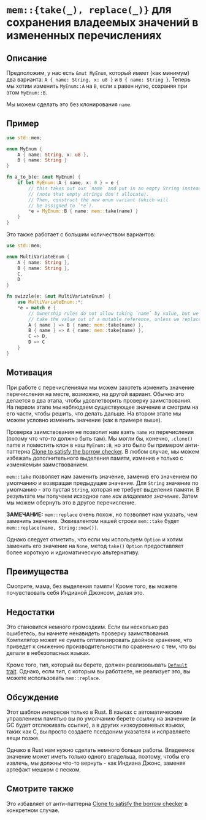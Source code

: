# `mem::{take(_), replace(_)}` для сохранения владеемых значений в измененных перечислениях

## Описание

Предположим, у нас есть `&mut MyEnum`, который имеет (как минимум) два варианта: `A { name: String, x: u8 }` и `B { name: String }`. Теперь мы хотим изменить `MyEnum::A` на `B`, если `x` равен нулю, сохраняя при этом `MyEnum::B`.

Мы можем сделать это без клонирования `name`.

## Пример

```rust
use std::mem;

enum MyEnum {
    A { name: String, x: u8 },
    B { name: String }
}

fn a_to_b(e: &mut MyEnum) {
    if let MyEnum::A { name, x: 0 } = e {
        // this takes out our `name` and put in an empty String instead
        // (note that empty strings don't allocate).
        // Then, construct the new enum variant (which will
        // be assigned to `*e`).
        *e = MyEnum::B { name: mem::take(name) }
    }
}
```

Это также работает с большим количеством вариантов:

```rust
use std::mem;

enum MultiVariateEnum {
    A { name: String },
    B { name: String },
    C,
    D
}

fn swizzle(e: &mut MultiVariateEnum) {
    use MultiVariateEnum::*;
    *e = match e {
        // Ownership rules do not allow taking `name` by value, but we cannot
        // take the value out of a mutable reference, unless we replace it:
        A { name } => B { name: mem::take(name) },
        B { name } => A { name: mem::take(name) },
        C => D,
        D => C
    }
}
```

## Мотивация

При работе с перечислениями мы можем захотеть изменить значение перечисления на месте, возможно, на другой вариант. Обычно это делается в два этапа, чтобы удовлетворить проверку заимствования. На первом этапе мы наблюдаем существующее значение и смотрим на его части, чтобы решить, что делать дальше. На втором этапе мы можем условно изменить значение (как в примере выше).

Проверка заимствования не позволит нам взять `name` из перечисления (потому что _что-то_ должно быть там). Мы могли бы, конечно, `.clone()` name и поместить клон в наш `MyEnum::B`, но это было бы примером анти-паттерна [Clone to satisfy the borrow checker](../anti_patterns/borrow_clone.md). В любом случае, мы можем избежать дополнительного выделения памяти, изменив `e` только с изменяемым заимствованием.

`mem::take` позволяет нам заменить значение, заменив его значением по умолчанию и возвращая предыдущее значение. Для `String` значение по умолчанию - это пустая `String`, которая не требует выделения памяти. В результате мы получаем исходное `name` _как владеемое значение_. Затем мы можем обернуть это в другое перечисление.

**ЗАМЕЧАНИЕ:** `mem::replace` очень похож, но позволяет нам указать, чем заменить значение. Эквивалентом нашей строки `mem::take` будет `mem::replace(name, String::new())`.

Однако следует отметить, что если мы используем `Option` и хотим заменить его значение на `None`, метод `take()` `Option` предоставляет более короткую и идиоматическую альтернативу.

## Преимущества

Смотрите, мама, без выделения памяти! Кроме того, вы можете почувствовать себя Индианой Джонсом, делая это.

## Недостатки

Это становится немного громоздким. Если вы несколько раз ошибетесь, вы начнете ненавидеть проверку заимствования. Компилятор может не суметь оптимизировать двойное хранение, что приведет к снижению производительности по сравнению с тем, что вы делали в небезопасных языках.

Кроме того, тип, который вы берете, должен реализовывать [`Default` trait](./default.md). Однако, если тип, с которым вы работаете, не реализует это, вы можете использовать `mem::replace`.

## Обсуждение

Этот шаблон интересен только в Rust. В языках с автоматическим управлением памятью вы по умолчанию берете ссылку на значение (и GC будет отслеживать ссылки), а в других низкоуровневых языках, таких как C, вы просто создаете псевдоним указателя и исправляете вещи позже.

Однако в Rust нам нужно сделать немного больше работы. Владеемое значение может иметь только одного владельца, поэтому, чтобы его извлечь, мы должны что-то вернуть - как Индиана Джонс, заменяя артефакт мешком с песком.

## Смотрите также

Это избавляет от анти-паттерна [Clone to satisfy the borrow checker](../anti_patterns/borrow_clone.md) в конкретном случае.